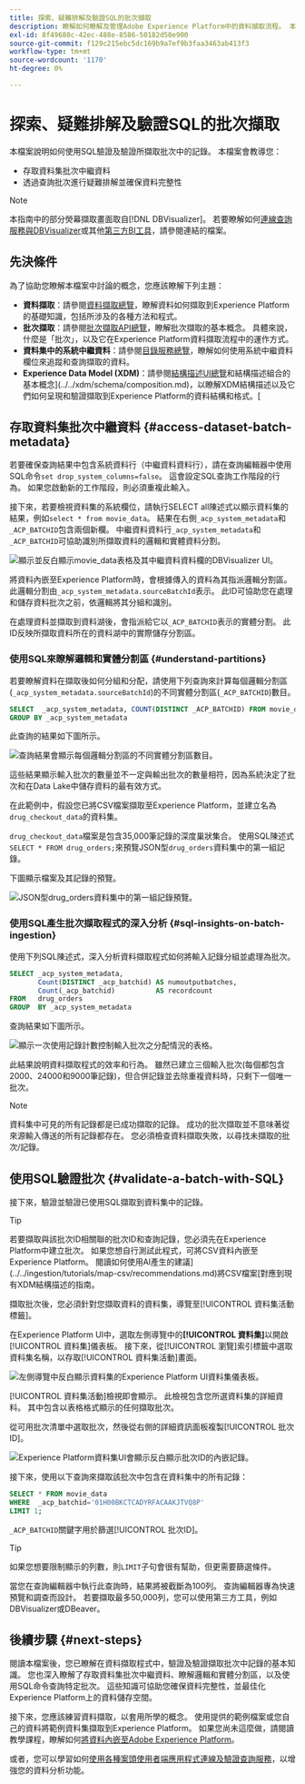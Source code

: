```yaml
---
title: 探索、疑難排解及驗證SQL的批次擷取
description: 瞭解如何瞭解及管理Adobe Experience Platform中的資料擷取流程。 本檔案包含如何驗證批次和查詢擷取的資料。
exl-id: 8f49680c-42ec-488e-8586-50182d50e900
source-git-commit: f129c215ebc5dc169b9a7ef9b3faa3463ab413f3
workflow-type: tm+mt
source-wordcount: '1170'
ht-degree: 0%

---
```


# 探索、疑難排解及驗證SQL的批次擷取

本檔案說明如何使用SQL驗證及驗證所擷取批次中的記錄。 本檔案會教導您：

- 存取資料集批次中繼資料
- 透過查詢批次進行疑難排解並確保資料完整性

>[!NOTE]
>
>本指南中的部分熒幕擷取畫面取自[!DNL DBVisualizer]。 若要瞭解如何[連線查詢服務與DBVisualizer](../clients/dbvisulaizer.md)或其他[第三方BI工具](../clients/overview.md)，請參閱連結的檔案。

## 先決條件

為了協助您瞭解本檔案中討論的概念，您應該瞭解下列主題：

- **資料擷取**：請參閱[資料擷取總覽](../../ingestion/home.md)，瞭解資料如何擷取到Experience Platform的基礎知識，包括所涉及的各種方法和程式。
- **批次擷取**：請參閱[批次擷取API總覽](../../ingestion/batch-ingestion/overview.md)，瞭解批次擷取的基本概念。 具體來說，什麼是「批次」，以及它在Experience Platform資料擷取流程中的運作方式。
- **資料集中的系統中繼資料**：請參閱[目錄服務總覽](../../catalog/home.md)，瞭解如何使用系統中繼資料欄位來追蹤和查詢擷取的資料。
- **Experience Data Model (XDM)**：請參閱[結構描述UI總覽](../../xdm/ui/overview.md)和結構描述組合的基本概念](../../xdm/schema/composition.md)，以瞭解XDM結構描述以及它們如何呈現和驗證擷取到Experience Platform的資料結構和格式。[

## 存取資料集批次中繼資料 {#access-dataset-batch-metadata}

若要確保查詢結果中包含系統資料行（中繼資料資料行），請在查詢編輯器中使用SQL命令`set drop_system_columns=false`。 這會設定SQL查詢工作階段的行為。 如果您啟動新的工作階段，則必須重複此輸入。

接下來，若要檢視資料集的系統欄位，請執行SELECT all陳述式以顯示資料集的結果，例如`select * from movie_data`。 結果在右側`_acp_system_metadata`和`_ACP_BATCHID`包含兩個新欄。 中繼資料資料行`_acp_system_metadata`和`_ACP_BATCHID`可協助識別所擷取資料的邏輯和實體資料分割。

![顯示並反白顯示movie_data表格及其中繼資料資料欄的DBVisualizer UI。](../images/use-cases/movie_data-table-with-metadata-columns.png)

將資料內嵌至Experience Platform時，會根據傳入的資料為其指派邏輯分割區。 此邏輯分割由`_acp_system_metadata.sourceBatchId`表示。 此ID可協助您在處理和儲存資料批次之前，依邏輯將其分組和識別。

在處理資料並擷取到資料湖後，會指派給它以`_ACP_BATCHID`表示的實體分割。 此ID反映所擷取資料所在的資料湖中的實際儲存分割區。

### 使用SQL來瞭解邏輯和實體分割區 {#understand-partitions}

若要瞭解資料在擷取後如何分組和分配，請使用下列查詢來計算每個邏輯分割區(`_acp_system_metadata.sourceBatchId`)的不同實體分割區(`_ACP_BATCHID`)數目。

```SQL
SELECT  _acp_system_metadata, COUNT(DISTINCT _ACP_BATCHID) FROM movie_data
GROUP BY _acp_system_metadata
```

此查詢的結果如下圖所示。

![查詢結果會顯示每個邏輯分割區的不同實體分割區數目。](../images/use-cases/logical-and-physical-partition-count.png)

這些結果顯示輸入批次的數量並不一定與輸出批次的數量相符，因為系統決定了批次和在Data Lake中儲存資料的最有效方式。

在此範例中，假設您已將CSV檔案擷取至Experience Platform，並建立名為`drug_checkout_data`的資料集。

`drug_checkout_data`檔案是包含35,000筆記錄的深度巢狀集合。 使用SQL陳述式`SELECT * FROM drug_orders;`來預覽JSON型`drug_orders`資料集中的第一組記錄。

下圖顯示檔案及其記錄的預覽。

![JSON型drug_orders資料集中的第一組記錄預覽。](../images/use-cases/drug-orders-preview.png)

### 使用SQL產生批次擷取程式的深入分析 {#sql-insights-on-batch-ingestion}

使用下列SQL陳述式，深入分析資料擷取程式如何將輸入記錄分組並處理為批次。

```sql
SELECT _acp_system_metadata,
       Count(DISTINCT _acp_batchid) AS numoutputbatches,
       Count(_acp_batchid)          AS recordcount
FROM   drug_orders
GROUP  BY _acp_system_metadata 
```

查詢結果如下圖所示。

![顯示一次使用記錄計數控制輸入批次之分配情況的表格。](../images/use-cases/distribution-of-input-batches.png)

此結果說明資料擷取程式的效率和行為。 雖然已建立三個輸入批次(每個都包含2000、24000和9000筆記錄)，但合併記錄並去除重複資料時，只剩下一個唯一批次。

>[!NOTE]
>
>資料集中可見的所有記錄都是已成功擷取的記錄。 成功的批次擷取並不意味著從來源輸入傳送的所有記錄都存在。 您必須檢查資料擷取失敗，以尋找未擷取的批次/記錄。

## 使用SQL驗證批次 {#validate-a-batch-with-SQL}

接下來，驗證並驗證已使用SQL擷取到資料集中的記錄。

>[!TIP]
>
>若要擷取與該批次ID相關聯的批次ID和查詢記錄，您必須先在Experience Platform中建立批次。 如果您想自行測試此程式，可將CSV資料內嵌至Experience Platform。 閱讀如何使用AI產生的建議](../../ingestion/tutorials/map-csv/recommendations.md)將CSV檔案[對應到現有XDM結構描述的指南。

擷取批次後，您必須針對您擷取資料的資料集，導覽至[!UICONTROL 資料集活動標籤]。

在Experience Platform UI中，選取左側導覽中的&#x200B;**[!UICONTROL 資料集]**&#x200B;以開啟[!UICONTROL 資料集]儀表板。 接下來，從[!UICONTROL 瀏覽]索引標籤中選取資料集名稱，以存取[!UICONTROL 資料集活動]畫面。

![左側導覽中反白顯示資料集的Experience Platform UI資料集儀表板。](../images/use-cases/datasets-workspace.png)

[!UICONTROL 資料集活動]檢視即會顯示。 此檢視包含您所選資料集的詳細資料。 其中包含以表格格式顯示的任何擷取批次。

從可用批次清單中選取批次，然後從右側的詳細資訊面板複製[!UICONTROL 批次ID]。

![Experience Platform資料集UI會顯示反白顯示批次ID的內嵌記錄。](../images/use-cases/batch-id.png)

接下來，使用以下查詢來擷取該批次中包含在資料集中的所有記錄：

```sql
SELECT * FROM movie_data
WHERE  _acp_batchid='01H00BKCTCADYRFACAAKJTVQ8P' 
LIMIT 1;
```

`_ACP_BATCHID`關鍵字用於篩選[!UICONTROL 批次ID]。

>[!TIP]
>
>如果您想要限制顯示的列數，則`LIMIT`子句會很有幫助，但更需要篩選條件。

當您在查詢編輯器中執行此查詢時，結果將被截斷為100列。 查詢編輯器專為快速預覽和調查而設計。 若要擷取最多50,000列，您可以使用第三方工具，例如DBVisualizer或DBeaver。

## 後續步驟 {#next-steps}

閱讀本檔案後，您已瞭解在資料擷取程式中，驗證及驗證擷取批次中記錄的基本知識。 您也深入瞭解了存取資料集批次中繼資料、瞭解邏輯和實體分割區，以及使用SQL命令查詢特定批次。 這些知識可協助您確保資料完整性，並最佳化Experience Platform上的資料儲存空間。

接下來，您應該練習資料擷取，以套用所學的概念。 使用提供的範例檔案或您自己的資料將範例資料集擷取到Experience Platform。 如果您尚未這麼做，請閱讀教學課程，瞭解如何[將資料內嵌至Adobe Experience Platform](../../ingestion/tutorials/ingest-batch-data.md)。

或者，您可以學習如何[使用各種案頭使用者端應用程式連線及驗證查詢服務](../clients/overview.md)，以增強您的資料分析功能。
